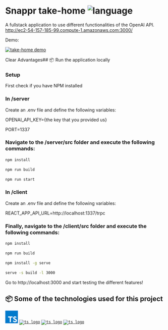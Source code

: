 # Snappr take-home ![language](https://img.shields.io/badge/language-typescript-blue.svg)

A fullstack application to use different functionalities of the OpenAI API.\
http://ec2-54-157-185-99.compute-1.amazonaws.com:3000/

Demo:

[![take-home demo](https://img.youtube.com/vi/jmWRsxxGYm4/hqdefault.jpg)](https://youtu.be/jmWRsxxGYm4)

 Clear Advantages## :package: Run the application locally

### Setup
First check if you have NPM installed 

### In /server
Create an .env file and define the following variables: 

OPENAI_API_KEY={the key that you provided us} 

PORT=1337

### Navigate to the /server/src folder and execute the following commands:

```sh
npm install
```

```sh
npm run build
```

```sh
npm run start
```

### In /client
Create an .env file and define the following variables:

REACT_APP_API_URL=http://localhost:1337/trpc

### Finally, navigate to the /client/src folder and execute the following commands:

```sh
npm install
```

```sh
npm run build
```

```sh
npm install -g serve
```

```sh
serve -s build -l 3000
```

Go to http://localhost:3000 and start testing the different features!

## :package: Some of the technologies used for this project

<code><a href="https://www.typescriptlang.org/"><img height="40" src="https://raw.githubusercontent.com/github/explore/80688e429a7d4ef2fca1e82350fe8e3517d3494d/topics/typescript/typescript.png" alt="ts logo" /></a></code>
<code><a href="https://react.dev/"><img height="40" src="https://miro.medium.com/v2/resize:fit:720/format:webp/1*MF5V_dkybUTcfzwHFh0VSw.jpeg" alt="ts logo" /></a></code>
<code><a href="https://expressjs.com/"><img height="40" src="https://media.licdn.com/dms/image/D4E12AQEBg943ptCYpg/article-cover_image-shrink_720_1280/0/1686391647921?e=1721865600&v=beta&t=y8W2zqXTVBPtc_MIOt71Khz2PIq-Vemmmw4v_uWQZpg" alt="ts logo" /></a></code>
<code><a href="https://trpc.io/"><img height="40" src="https://trpc.io/img/logo-text-white.svg" alt="ts logo" /></a></code>
